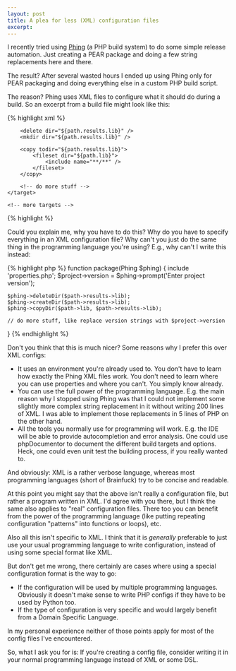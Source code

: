 ```yaml
---
layout: post
title: A plea for less (XML) configuration files
excerpt:
---
```

I recently tried using [Phing][phing] (a PHP build system) to do some simple release automation. Just creating a PEAR
package and doing a few string replacements here and there.

The result? After several wasted hours I ended up using Phing only for PEAR packaging and doing everything else in a
custom PHP build script.

The reason? Phing uses XML files to configure what it should do during a build. So an excerpt from a build file might
look like this:

{% highlight xml %}
<?xml version="1.0" encoding="UTF-8"?>
<project name="SomeName" default="package" basedir="..">
    <target name="package">
        <property file="build/build.properties" />
        <propertyprompt propertyName="project.version" promptText="Enter project version" />

        <delete dir="${path.results.lib}" />
        <mkdir dir="${path.results.lib}" />

        <copy todir="${path.results.lib}">
            <fileset dir="${path.lib}">
                <include name="**/**" />
            </fileset>
        </copy>

        <!-- do more stuff -->
    </target>

    <!-- more targets -->
</project>
{% highlight %}

Could you explain me, why you have to do this? Why do you have to specify everything in an XML configuration file? Why
can't you just do the same thing in the programming language you're using? E.g., why can't I write this instead:

{% highlight php %}
function package(Phing $phing) {
    include 'properties.php';
    $project->version = $phing->prompt('Enter project version');

    $phing->deleteDir($path->results->lib);
    $phing->createDir($path->results->lib);
    $phing->copyDir($path->lib, $path->results->lib);

    // do more stuff, like replace version strings with $project->version
}
{% endhighlight %}

Don't you think that this is much nicer? Some reasons why I prefer this over XML configs:

 * It uses an environment you're already used to. You don't have to learn how exactly the Phing XML files work. You
   don't need to learn where you can use properties and where you can't. You simply know already.
 * You can use the full power of the programming language. E.g. the main reason why I stopped using Phing was that I
   could not implement some slightly more complex string replacement in it without writing 200 lines of XML. I was able
   to implement those replacements in 5 lines of PHP on the other hand.
 * All the tools you normally use for programming will work. E.g. the IDE will be able to provide autocompletion and
   error analysis. One could use phpDocumentor to document the different build targets and options. Heck, one could even
   unit test the building process, if you really wanted to.

And obviously: XML is a rather verbose language, whereas most programming languages (short of Brainfuck) try to be
concise and readable.

At this point you might say that the above isn't really a configuration file, but rather a program written in XML. I'd
agree with you there, but I think the same also applies to "real" configuration files. There too you can benefit from
the power of the programming language (like putting repeating configuration "patterns" into functions or loops), etc.

Also all this isn't specific to XML. I think that it is *generally* preferable to just use your usual programming
language to write configuration, instead of using some special format like XML.

But don't get me wrong, there certainly are cases where using a special configuration format is the way to go:

 * If the configuration will be used by multiple programming languages. Obviously it doesn't make sense to write PHP
   configs if they have to be used by Python too.
 * If the type of configuration is very specific and would largely benefit from a Domain Specific Language.

In my personal experience neither of those points apply for most of the config files I've encountered.

So, what I ask you for is: If you're creating a config file, consider writing it in your normal programming language
instead of XML or some DSL.

 [phing]: http://www.phing.info/trac/